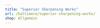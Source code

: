 ```yaml
---
title: "Superior Sharpening Works"
url: /baltimore/superior-sharpening-works/
shop: Allgemein
---
```

